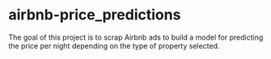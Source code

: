 # airbnb-price_predictions
The goal of this project is to scrap Airbnb ads to build a model for predicting the price per night depending on the type of property selected.
